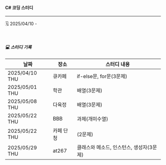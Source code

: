 
#### C# 코딩 스터디 
---
🗓️ 2025/04/10 - 

 &nbsp;
 &nbsp;
 ##### 💻 스터디 기록
|날짜|장소|스터디 내용|
|------|---|---|
|2025/04/10 THU|큐카페|if-else문, for문(3문제)|
|2025/05/01 THU|학관|배열(3문제)|
|2025/05/08 THU|다육정|배열(3문제)|
|2025/05/22 THU|BBB|과제(개미수열)|
|2025/05/22 THU|카페 단청|(2문제)|
|2025/05/29 THU|at267|클래스와 메소드, 인스턴스, 생성자(3문제)|
